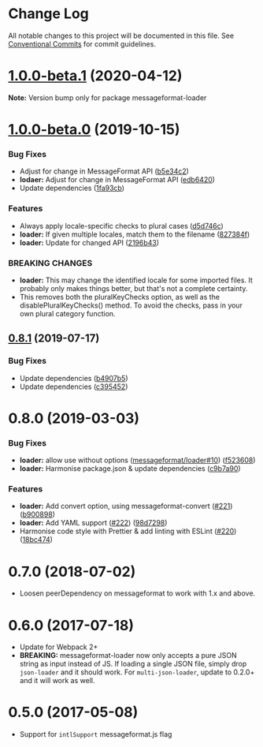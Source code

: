 # Change Log

All notable changes to this project will be documented in this file.
See [Conventional Commits](https://conventionalcommits.org) for commit guidelines.

# [1.0.0-beta.1](https://github.com/messageformat/messageformat/compare/messageformat-loader@1.0.0-beta.0...messageformat-loader@1.0.0-beta.1) (2020-04-12)

**Note:** Version bump only for package messageformat-loader





# [1.0.0-beta.0](https://github.com/messageformat/messageformat/compare/messageformat-loader@0.8.1...messageformat-loader@1.0.0-beta.0) (2019-10-15)


### Bug Fixes

* Adjust for change in MessageFormat API ([b5e34c2](https://github.com/messageformat/messageformat/commit/b5e34c2f5148f4f73c3d9506c5dc769facb5a2e1))
* **lodaer:** Adjust for change in MessageFormat API ([edb6420](https://github.com/messageformat/messageformat/commit/edb64203199b8fe72827ea2cb52fbdd040cfc04e))
* Update dependencies ([1fa93cb](https://github.com/messageformat/messageformat/commit/1fa93cb1fa48bbc05256171e8a27f7b934f4abb2))


### Features

* Always apply locale-specific checks to plural cases ([d5d746c](https://github.com/messageformat/messageformat/commit/d5d746c873504e5146d37be72bd1214b6d52c48f))
* **loader:** If given multiple locales, match them to the filename ([827384f](https://github.com/messageformat/messageformat/commit/827384f9951889e449712b903f428143a20e55e0))
* **loader:** Update for changed API ([2196b43](https://github.com/messageformat/messageformat/commit/2196b43bbba3a9681488e60ad3bcb1472952c7f1))


### BREAKING CHANGES

* **loader:** This may change the identified locale for some imported
files. It probably only makes things better, but that's not a complete
certainty.
* This removes both the pluralKeyChecks option, as well
as the disablePluralKeyChecks() method. To avoid the checks, pass in your
own plural category function.





## [0.8.1](https://github.com/messageformat/messageformat/compare/messageformat-loader@0.8.0...messageformat-loader@0.8.1) (2019-07-17)


### Bug Fixes

* Update dependencies ([b4907b5](https://github.com/messageformat/messageformat/commit/b4907b5))
* Update dependencies ([c395452](https://github.com/messageformat/messageformat/commit/c395452))





# 0.8.0 (2019-03-03)


### Bug Fixes

* **loader:** allow use without options ([messageformat/loader#10](https://github.com/messageformat/loader/issues/10)) ([f523608](https://github.com/messageformat/messageformat/commit/f523608))
* **loader:** Harmonise package.json & update dependencies ([c9b7a90](https://github.com/messageformat/messageformat/commit/c9b7a90))


### Features

* **loader:** Add convert option, using messageformat-convert ([#221](https://github.com/messageformat/messageformat/issues/221)) ([b900898](https://github.com/messageformat/messageformat/commit/b900898))
* **loader:** Add YAML support ([#222](https://github.com/messageformat/messageformat/issues/222)) ([98d7298](https://github.com/messageformat/messageformat/commit/98d7298))
* Harmonise code style with Prettier & add linting with ESLint ([#220](https://github.com/messageformat/messageformat/issues/220)) ([18bc474](https://github.com/messageformat/messageformat/commit/18bc474))


# 0.7.0 (2018-07-02)


* Loosen peerDependency on messageformat to work with 1.x and above.


# 0.6.0 (2017-07-18)


* Update for Webpack 2+
* **BREAKING:** messageformat-loader now only accepts a pure JSON string as input instead of JS. If loading a single JSON file, simply drop `json-loader` and it should work. For `multi-json-loader`, update to 0.2.0+ and it will work as well.


# 0.5.0 (2017-05-08)


* Support for `intlSupport` messageformat.js flag
